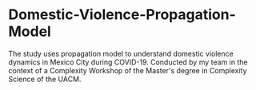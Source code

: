 # Domestic-Violence-Propagation-Model
The study uses propagation model to understand domestic violence dynamics in Mexico City during COVID-19. Conducted by my team in the context of a Complexity Workshop of the Master's degree in Complexity Science of the UACM.
